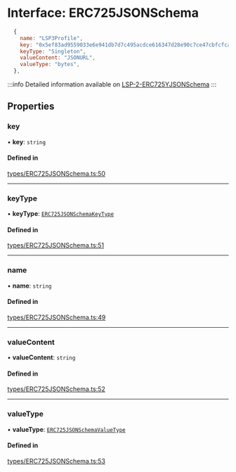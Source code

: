 # Interface: ERC725JSONSchema

```javascript title=Example
  {
    name: "LSP3Profile",
    key: "0x5ef83ad9559033e6e941db7d7c495acdce616347d28e90c7ce47cbfcfcad3bc5",
    keyType: "Singleton",
    valueContent: "JSONURL",
    valueType: "bytes",
  },
```
:::info
Detailed information available on [LSP-2-ERC725YJSONSchema](https://github.com/lukso-network/LIPs/blob/master/LSPs/LSP-2-ERC725YJSONSchema.md)
:::

## Properties

### key

• **key**: `string`

#### Defined in

[types/ERC725JSONSchema.ts:50](https://github.com/Hugoo/erc725.js/blob/e359ee6/src/types/ERC725JSONSchema.ts#L50)

___

### keyType

• **keyType**: [`ERC725JSONSchemaKeyType`](../README.md#erc725jsonschemakeytype)

#### Defined in

[types/ERC725JSONSchema.ts:51](https://github.com/Hugoo/erc725.js/blob/e359ee6/src/types/ERC725JSONSchema.ts#L51)

___

### name

• **name**: `string`

#### Defined in

[types/ERC725JSONSchema.ts:49](https://github.com/Hugoo/erc725.js/blob/e359ee6/src/types/ERC725JSONSchema.ts#L49)

___

### valueContent

• **valueContent**: `string`

#### Defined in

[types/ERC725JSONSchema.ts:52](https://github.com/Hugoo/erc725.js/blob/e359ee6/src/types/ERC725JSONSchema.ts#L52)

___

### valueType

• **valueType**: [`ERC725JSONSchemaValueType`](../README.md#erc725jsonschemavaluetype)

#### Defined in

[types/ERC725JSONSchema.ts:53](https://github.com/Hugoo/erc725.js/blob/e359ee6/src/types/ERC725JSONSchema.ts#L53)
